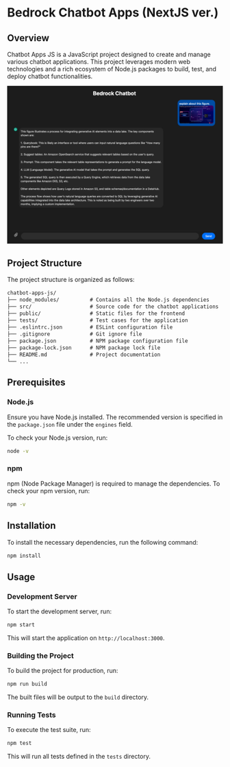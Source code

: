 
# Bedrock Chatbot Apps (NextJS ver.)

## Overview

Chatbot Apps JS is a JavaScript project designed to create and manage various chatbot applications. This project leverages modern web technologies and a rich ecosystem of Node.js packages to build, test, and deploy chatbot functionalities.

![Basic Interface](./images/basic.png)

## Project Structure

The project structure is organized as follows:

```
chatbot-apps-js/
├── node_modules/          # Contains all the Node.js dependencies
├── src/                   # Source code for the chatbot applications
├── public/                # Static files for the frontend
├── tests/                 # Test cases for the application
├── .eslintrc.json         # ESLint configuration file
├── .gitignore             # Git ignore file
├── package.json           # NPM package configuration file
├── package-lock.json      # NPM package lock file
├── README.md              # Project documentation
└── ...
```

## Prerequisites

### Node.js

Ensure you have Node.js installed. The recommended version is specified in the `package.json` file under the `engines` field.

To check your Node.js version, run:

```bash
node -v
```

### npm

npm (Node Package Manager) is required to manage the dependencies. To check your npm version, run:

```bash
npm -v
```

## Installation

To install the necessary dependencies, run the following command:

```bash
npm install
```

## Usage

### Development Server

To start the development server, run:

```bash
npm start
```

This will start the application on `http://localhost:3000`.

### Building the Project

To build the project for production, run:

```bash
npm run build
```

The built files will be output to the `build` directory.

### Running Tests

To execute the test suite, run:

```bash
npm test
```

This will run all tests defined in the `tests` directory.

